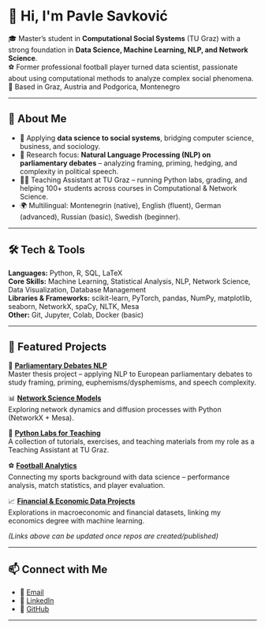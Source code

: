 # 👋 Hi, I'm Pavle Savković  

🎓 Master’s student in **Computational Social Systems** (TU Graz) with a strong foundation in **Data Science, Machine Learning, NLP, and Network Science**.  
⚽ Former professional football player turned data scientist, passionate about using computational methods to analyze complex social phenomena.  
📍 Based in Graz, Austria and Podgorica, Montenegro  

---

## 🔹 About Me  
- 🔬 Applying **data science to social systems**, bridging computer science, business, and sociology.  
- 🧠 Research focus: **Natural Language Processing (NLP) on parliamentary debates** – analyzing framing, priming, hedging, and complexity in political speech.  
- 👨‍🏫 Teaching Assistant at TU Graz – running Python labs, grading, and helping 100+ students across courses in Computational & Network Science.  
- 🌍 Multilingual: Montenegrin (native), English (fluent), German (advanced), Russian (basic), Swedish (beginner).  

---

## 🛠️ Tech & Tools
**Languages:** Python, R, SQL, LaTeX  
**Core Skills:** Machine Learning, Statistical Analysis, NLP, Network Science, Data Visualization, Database Management  
**Libraries & Frameworks:** scikit-learn, PyTorch, pandas, NumPy, matplotlib, seaborn, NetworkX, spaCy, NLTK, Mesa  
**Other:** Git, Jupyter, Colab, Docker (basic)  

---

## 🚀 Featured Projects

🔎 **[Parliamentary Debates NLP](#)**  
Master thesis project – applying NLP to European parliamentary debates to study framing, priming, euphemisms/dysphemisms, and speech complexity.  

📊 **[Network Science Models](#)**  
Exploring network dynamics and diffusion processes with Python (NetworkX + Mesa).  

📝 **[Python Labs for Teaching](#)**  
A collection of tutorials, exercises, and teaching materials from my role as a Teaching Assistant at TU Graz.  

⚽ **[Football Analytics](#)**  
Connecting my sports background with data science – performance analysis, match statistics, and player evaluation.  

📈 **[Financial & Economic Data Projects](#)**  
Explorations in macroeconomic and financial datasets, linking my economics degree with machine learning.  

*(Links above can be updated once repos are created/published)*  

---

## 📫 Connect with Me  
- 📧 [Email](mailto:pavleav@gmail.com)  
- 💼 [LinkedIn](https://www.linkedin.com/in/pavle-savkovic/)  
- 🐙 [GitHub](https://github.com/pavlesav)  

---
